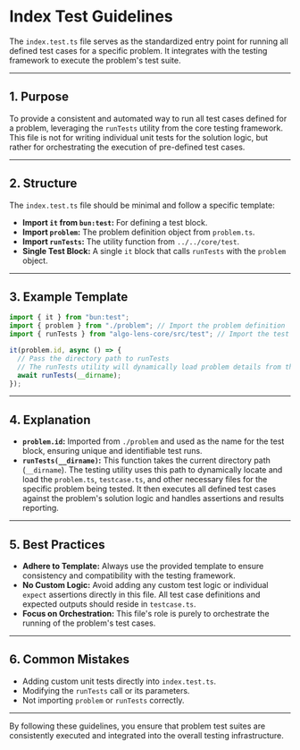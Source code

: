 # Index Test Guidelines

The `index.test.ts` file serves as the standardized entry point for running all defined test cases for a specific problem. It integrates with the testing framework to execute the problem's test suite.

---

## 1. Purpose

To provide a consistent and automated way to run all test cases defined for a problem, leveraging the `runTests` utility from the core testing framework. This file is not for writing individual unit tests for the solution logic, but rather for orchestrating the execution of pre-defined test cases.

---

## 2. Structure

The `index.test.ts` file should be minimal and follow a specific template:

- **Import `it` from `bun:test`:** For defining a test block.
- **Import `problem`:** The problem definition object from `problem.ts`.
- **Import `runTests`:** The utility function from `../../core/test`.
- **Single Test Block:** A single `it` block that calls `runTests` with the `problem` object.

---

## 3. Example Template

```ts
import { it } from "bun:test";
import { problem } from "./problem"; // Import the problem definition
import { runTests } from "algo-lens-core/src/test"; // Import the test runner utility

it(problem.id, async () => {
  // Pass the directory path to runTests
  // The runTests utility will dynamically load problem details from this directory
  await runTests(__dirname);
});
```

---

## 4. Explanation

- **`problem.id`:** Imported from `./problem` and used as the name for the test block, ensuring unique and identifiable test runs.
- **`runTests(__dirname)`:** This function takes the current directory path (`__dirname`). The testing utility uses this path to dynamically locate and load the `problem.ts`, `testcase.ts`, and other necessary files for the specific problem being tested. It then executes all defined test cases against the problem's solution logic and handles assertions and results reporting.

---

## 5. Best Practices

- **Adhere to Template:** Always use the provided template to ensure consistency and compatibility with the testing framework.
- **No Custom Logic:** Avoid adding any custom test logic or individual `expect` assertions directly in this file. All test case definitions and expected outputs should reside in `testcase.ts`.
- **Focus on Orchestration:** This file's role is purely to orchestrate the running of the problem's test cases.

---

## 6. Common Mistakes

- Adding custom unit tests directly into `index.test.ts`.
- Modifying the `runTests` call or its parameters.
- Not importing `problem` or `runTests` correctly.

---

By following these guidelines, you ensure that problem test suites are consistently executed and integrated into the overall testing infrastructure.